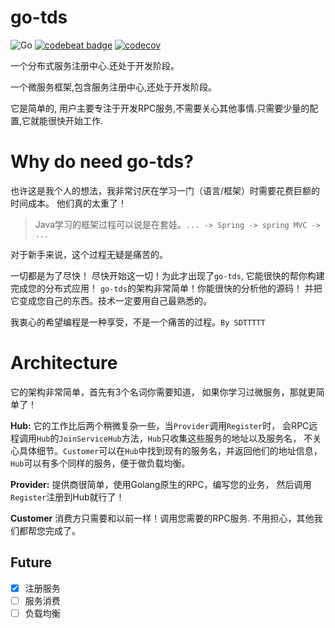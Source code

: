# go-tds

![Go](https://github.com/sdttttt/go-tds/workflows/Go/badge.svg)
[![codebeat badge](https://codebeat.co/badges/9040bc68-655c-4d3e-be12-661554bacecf)](https://codebeat.co/projects/github-com-sdttttt-go-tds-master)
[![codecov](https://codecov.io/gh/sdttttt/go-tds/branch/master/graph/badge.svg)](https://codecov.io/gh/sdttttt/go-tds)

一个分布式服务注册中心.还处于开发阶段。

一个微服务框架,包含服务注册中心,还处于开发阶段。

它是简单的, 用户主要专注于开发RPC服务,不需要关心其他事情.只需要少量的配置,它就能很快开始工作.

# Why do need go-tds?

也许这是我个人的想法，我非常讨厌在学习一门（语言/框架）时需要花费巨额的时间成本。
他们真的太重了！

> Java学习的框架过程可以说是在套娃。`... -> Spring -> spring MVC -> ...`

对于新手来说，这个过程无疑是痛苦的。

一切都是为了尽快！
尽快开始这一切！为此才出现了`go-tds`,
它能很快的帮你构建完成您的分布式应用！
`go-tds`的架构非常简单！你能很快的分析他的源码！
并把它变成您自己的东西。技术一定要用自己最熟悉的。

我衷心的希望编程是一种享受，不是一个痛苦的过程。`By SDTTTTT`

# Architecture

它的架构非常简单，首先有3个名词你需要知道，
如果你学习过微服务，那就更简单了！


**Hub:** 
它的工作比后两个稍微复杂一些，当`Provider`调用`Register`时，
会RPC远程调用`Hub`的`JoinServiceHub`方法，`Hub`只收集这些服务的地址以及服务名，
不关心具体细节。`Customer`可以在`Hub`中找到现有的服务名，并返回他们的地址信息，
`Hub`可以有多个同样的服务，便于做负载均衡。

**Provider:** 
提供商很简单，使用Golang原生的RPC，编写您的业务，
然后调用`Register`注册到Hub就行了！

**Customer**
消费方只需要和以前一样！调用您需要的RPC服务.
不用担心，其他我们都帮您完成了。

## Future

- [x] 注册服务
- [ ] 服务消费
- [ ] 负载均衡
